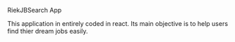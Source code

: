 RiekJBSearch App

This application in entirely coded in react. Its main objective is to help users find thier dream jobs easily.
